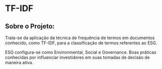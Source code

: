 # TF-IDF

<h2> Sobre o Projeto: </h2>

<p>Trata-se da aplicação da técnica de frequência de termos em documentos conhecido, como TF-IDF, para a classificação de termos referentes ao ESG.

ESG configura-se como Environmental, Social e Governance. Boas práticas conhecidas por influenciar investidores em suas tomadas de decisão de maneira ativa.
</p>
